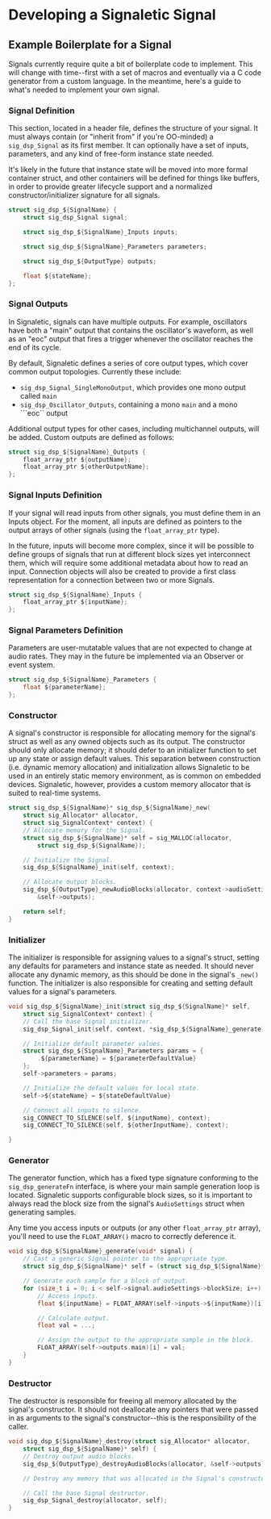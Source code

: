 # Developing a Signaletic Signal

## Example Boilerplate for a Signal

Signals currently require quite a bit of boilerplate code to implement. This will change with time--first with a set of macros and eventually via a C code generator from a custom language. In the meantime, here's a guide to what's needed to implement your own signal.

### Signal Definition

This section, located in a header file, defines the structure of your signal. It must always contain
(or "inherit from" if you're OO-minded) a ```sig_dsp_Signal``` as its first member. It can optionally have a set of inputs, parameters, and any kind of free-form instance state needed.

It's likely in the future that instance state will be moved into more formal container struct, and other containers will be defined for things like buffers, in order to provide greater lifecycle support and a normalized constructor/initializer signature for all signals.

```c
struct sig_dsp_${SignalName} {
    struct sig_dsp_Signal signal;

    struct sig_dsp_${SignalName}_Inputs inputs;

    struct sig_dsp_${SignalName}_Parameters parameters;

    struct sig_dsp_${OutputType} outputs;

    float ${stateName};
};
```

### Signal Outputs

In Signaletic, signals can have multiple outputs. For example, oscillators have both a "main" output that contains the oscillator's waveform, as well as an "eoc" output that fires a trigger whenever the oscillator reaches the end of its cycle.

By default, Signaletic defines a series of core output types, which cover common output topologies. Currently these include:
 * ```sig_dsp_Signal_SingleMonoOutput```, which provides one mono output called ```main```
 * ```sig_dsp_Oscillator_Outputs```, containing a mono ```main``` and a mono ```eoc`` output

Additional output types for other cases, including multichannel outputs, will be added. Custom outputs are defined as follows:

```c
struct sig_dsp_${SignalName}_Outputs {
    float_array_ptr ${outputName};
    float_array_ptr ${otherOutputName};
};
```

### Signal Inputs Definition

If your signal will read inputs from other signals, you must define them in an Inputs object. For the moment, all inputs are defined as pointers to the output arrays of other signals (using the ```float_array_ptr``` type).

In the future, inputs will become more complex, since it will be possible to define groups of signals that run at different block sizes yet interconnect them, which will require some additional metadata about how to read an input. Connection objects will also be created to provide a first class representation for a connection between two or more Signals.

```c
struct sig_dsp_${SignalName}_Inputs {
    float_array_ptr ${inputName};
};
```

### Signal Parameters Definition

Parameters are user-mutatable values that are not expected to change at audio rates. They may in the future be implemented via an Observer or event system.

```c
struct sig_dsp_${SignalName}_Parameters {
    float ${parameterName};
};
```

### Constructor

A signal's constructor is responsible for allocating memory for the signal's struct as well as any owned objects such as its output. The constructor should only allocate memory; it should defer to an initializer function to set up any state or assign default values. This separation between construction (i.e. dynamic memory allocation) and initialization allows Signaletic to be used in an entirely static memory environment, as is common on embedded devices. Signaletic, however, provides a custom memory allocator that is suited to real-time systems.

```c
struct sig_dsp_${SignalName}* sig_dsp_${SignalName}_new(
    struct sig_Allocator* allocator,
    struct sig_SignalContext* context) {
    // Allocate memory for the Signal.
    struct sig_dsp_${SignalName}* self = sig_MALLOC(allocator,
        struct sig_dsp_${SignalName});

    // Initialize the Signal.
    sig_dsp_${SignalName}_init(self, context);

    // Allocate output blocks.
    sig_dsp_${OutputType}_newAudioBlocks(allocator, context->audioSettings,
        &self->outputs);

    return self;
}
```

### Initializer

The initializer is responsible for assigning values to a signal's struct, setting any defaults for parameters and instance state as needed. It should never allocate any dynamic memory, as this should be done in the signal's ```_new()``` function. The initializer is also responsible for creating and setting default values for a signal's parameters.

```c
void sig_dsp_${SignalName}_init(struct sig_dsp_${SignalName}* self,
    struct sig_SignalContext* context) {
    // Call the base Signal initializer.
    sig_dsp_Signal_init(self, context, *sig_dsp_${SignalName}_generate);

    // Initialize default parameter values.
    struct sig_dsp_${SignalName}_Parameters params = {
        .${parameterName} = ${parameterDefaultValue}
    };
    self->parameters = params;

    // Initialize the default values for local state.
    self->${stateName} = ${stateDefaultValue}

    // Connect all inputs to silence.
    sig_CONNECT_TO_SILENCE(self, ${inputName}, context);
    sig_CONNECT_TO_SILENCE(self, ${otherInputName}, context);

}
```

### Generator

The generator function, which has a fixed type signature conforming to the ```sig_dsp_generateFn``` interface, is where your main sample generation loop is located. Signaletic supports configurable block sizes, so it is important to always read the block size from the signal's ```AudioSettings``` struct when generating samples.

Any time you access inputs or outputs (or any other ```float_array_ptr``` array), you'll need to use the ```FLOAT_ARRAY()``` macro to correctly deference it.

````c
void sig_dsp_${SignalName}_generate(void* signal) {
    // Cast a generic Signal pointer to the appropriate type.
    struct sig_dsp_${SignalName}* self = (struct sig_dsp_${SignalName}*) signal;

    // Generate each sample for a block of output.
    for (size_t i = 0; i < self->signal.audioSettings->blockSize; i++) {
        // Access inputs.
        float ${inputName} = FLOAT_ARRAY(self->inputs->${inputName})[i];

        // Calculate output.
        float val = ...;

        // Assign the output to the appropriate sample in the block.
        FLOAT_ARRAY(self->outputs.main)[i] = val;
    }
}
````

### Destructor

The destructor is responsible for freeing all memory allocated by the signal's constructor. It should not deallocate any pointers that were passed in as arguments to the signal's constructor--this is the responsibility of the caller.

````c
void sig_dsp_${SignalName}_destroy(struct sig_Allocator* allocator,
    struct sig_dsp_${SignalName}* self) {
    // Destroy output audio blocks.
    sig_dsp_${OutputType}_destroyAudioBlocks(allocator, &self->outputs);

    // Destroy any memory that was allocated in the Signal's constructor.

    // Call the base Signal destructor.
    sig_dsp_Signal_destroy(allocator, self);
}
````

